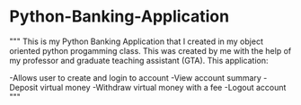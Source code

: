 # Python-Banking-Application
"""
This is my Python Banking Application that I created in my object oriented python progamming class. This was created by me with the help of my professor and graduate teaching assistant (GTA). 
This application:

-Allows user to create and login to account
-View account summary
-Deposit virtual money
-Withdraw virtual money with a fee
-Logout account
"""










